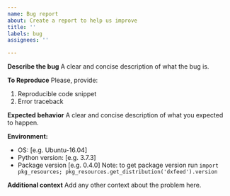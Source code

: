 ```yaml
---
name: Bug report
about: Create a report to help us improve
title: ''
labels: bug
assignees: ''

---
```


**Describe the bug**
A clear and concise description of what the bug is.

**To Reproduce**
Please, provide:
1. Reproducible code snippet
2. Error traceback

**Expected behavior**
A clear and concise description of what you expected to happen.

**Environment:**
 - OS: [e.g. Ubuntu-16.04]
 - Python version: [e.g. 3.7.3]
 - Package version [e.g. 0.4.0]
Note: to get package version run `import pkg_resources; pkg_resources.get_distribution('dxfeed').version`

**Additional context**
Add any other context about the problem here.

